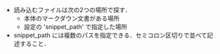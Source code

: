 * 読み込むファイルは次の2つの場所で探す．
  - 本体のマークダウン文書がある場所
  - 設定の 'snippet\_path' で指定した場所
* snippet\_path には複数のパスを指定できる．セミコロン区切りで並べて記述すること．
